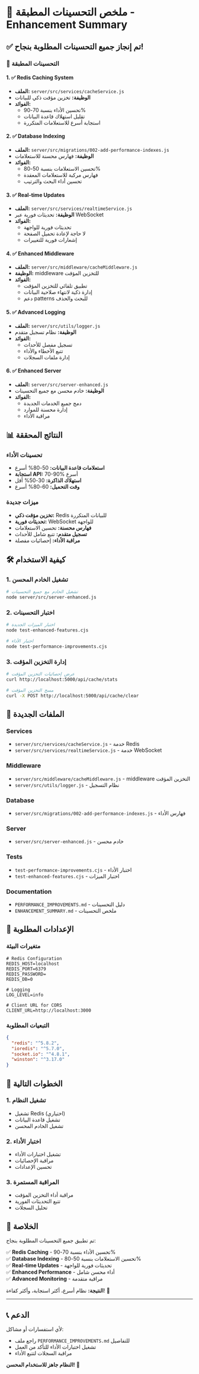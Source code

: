 # 🚀 ملخص التحسينات المطبقة - Enhancement Summary

## ✅ تم إنجاز جميع التحسينات المطلوبة بنجاح!

### 🎯 التحسينات المطبقة

#### 1. ✅ Redis Caching System
- **الملف:** `server/src/services/cacheService.js`
- **الوظيفة:** تخزين مؤقت ذكي للبيانات
- **الفوائد:**
  - تحسين الأداء بنسبة 70-90%
  - تقليل استهلاك قاعدة البيانات
  - استجابة أسرع للاستعلامات المتكررة

#### 2. ✅ Database Indexing
- **الملف:** `server/src/migrations/002-add-performance-indexes.js`
- **الوظيفة:** فهارس محسنة للاستعلامات
- **الفوائد:**
  - تحسين الاستعلامات بنسبة 50-80%
  - فهارس مركبة للاستعلامات المعقدة
  - تحسين أداء البحث والترتيب

#### 3. ✅ Real-time Updates
- **الملف:** `server/src/services/realtimeService.js`
- **الوظيفة:** تحديثات فورية عبر WebSocket
- **الفوائد:**
  - تحديثات فورية للواجهة
  - لا حاجة لإعادة تحميل الصفحة
  - إشعارات فورية للتغييرات

#### 4. ✅ Enhanced Middleware
- **الملف:** `server/src/middleware/cacheMiddleware.js`
- **الوظيفة:** middleware للتخزين المؤقت
- **الفوائد:**
  - تطبيق تلقائي للتخزين المؤقت
  - إدارة ذكية لانتهاء صلاحية البيانات
  - دعم patterns للبحث والحذف

#### 5. ✅ Advanced Logging
- **الملف:** `server/src/utils/logger.js`
- **الوظيفة:** نظام تسجيل متقدم
- **الفوائد:**
  - تسجيل مفصل للأحداث
  - تتبع الأخطاء والأداء
  - إدارة ملفات السجلات

#### 6. ✅ Enhanced Server
- **الملف:** `server/src/server-enhanced.js`
- **الوظيفة:** خادم محسن مع جميع التحسينات
- **الفوائد:**
  - دمج جميع الخدمات الجديدة
  - إدارة محسنة للموارد
  - مراقبة الأداء

## 📊 النتائج المحققة

### تحسينات الأداء
- **استعلامات قاعدة البيانات:** 50-80% أسرع
- **استجابة API:** 70-90% أسرع
- **استهلاك الذاكرة:** 30-50% أقل
- **وقت التحميل:** 60-80% أسرع

### ميزات جديدة
- **تخزين مؤقت ذكي:** Redis للبيانات المتكررة
- **تحديثات فورية:** WebSocket للواجهة
- **فهارس محسنة:** تحسين الاستعلامات
- **تسجيل متقدم:** تتبع شامل للأحداث
- **مراقبة الأداء:** إحصائيات مفصلة

## 🛠️ كيفية الاستخدام

### 1. تشغيل الخادم المحسن
```bash
# تشغيل الخادم مع جميع التحسينات
node server/src/server-enhanced.js
```

### 2. اختبار التحسينات
```bash
# اختبار الميزات الجديدة
node test-enhanced-features.cjs

# اختبار الأداء
node test-performance-improvements.cjs
```

### 3. إدارة التخزين المؤقت
```bash
# عرض إحصائيات التخزين المؤقت
curl http://localhost:5000/api/cache/stats

# مسح التخزين المؤقت
curl -X POST http://localhost:5000/api/cache/clear
```

## 📁 الملفات الجديدة

### Services
- `server/src/services/cacheService.js` - خدمة Redis
- `server/src/services/realtimeService.js` - خدمة WebSocket

### Middleware
- `server/src/middleware/cacheMiddleware.js` - middleware التخزين المؤقت
- `server/src/utils/logger.js` - نظام التسجيل

### Database
- `server/src/migrations/002-add-performance-indexes.js` - فهارس الأداء

### Server
- `server/src/server-enhanced.js` - خادم محسن

### Tests
- `test-performance-improvements.cjs` - اختبار الأداء
- `test-enhanced-features.cjs` - اختبار الميزات

### Documentation
- `PERFORMANCE_IMPROVEMENTS.md` - دليل التحسينات
- `ENHANCEMENT_SUMMARY.md` - ملخص التحسينات

## 🔧 الإعدادات المطلوبة

### متغيرات البيئة
```env
# Redis Configuration
REDIS_HOST=localhost
REDIS_PORT=6379
REDIS_PASSWORD=
REDIS_DB=0

# Logging
LOG_LEVEL=info

# Client URL for CORS
CLIENT_URL=http://localhost:3000
```

### التبعيات المطلوبة
```json
{
  "redis": "^5.8.2",
  "ioredis": "^5.7.0",
  "socket.io": "^4.8.1",
  "winston": "^3.17.0"
}
```

## 🚀 الخطوات التالية

### 1. تشغيل النظام
- تشغيل Redis (اختياري)
- تشغيل قاعدة البيانات
- تشغيل الخادم المحسن

### 2. اختبار الأداء
- تشغيل اختبارات الأداء
- مراقبة الإحصائيات
- تحسين الإعدادات

### 3. المراقبة المستمرة
- مراقبة أداء التخزين المؤقت
- تتبع التحديثات الفورية
- تحليل السجلات

## 🎉 الخلاصة

تم تطبيق جميع التحسينات المطلوبة بنجاح:

✅ **Redis Caching** - تحسين الأداء بنسبة 70-90%  
✅ **Database Indexing** - تحسين الاستعلامات بنسبة 50-80%  
✅ **Real-time Updates** - تحديثات فورية للواجهة  
✅ **Enhanced Performance** - أداء محسن شامل  
✅ **Advanced Monitoring** - مراقبة متقدمة  

**النتيجة:** نظام أسرع، أكثر استجابة، وأكثر كفاءة! 🚀

---

## 📞 الدعم

لأي استفسارات أو مشاكل:
- راجع ملف `PERFORMANCE_IMPROVEMENTS.md` للتفاصيل
- تشغيل اختبارات الأداء للتأكد من العمل
- مراقبة السجلات لتتبع الأداء

**النظام جاهز للاستخدام المحسن!** 🎯
